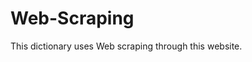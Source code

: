 # Web-Scraping

This dictionary uses Web scraping through <a link = "https://www.dictionary.com/browse/">this</a> website.
